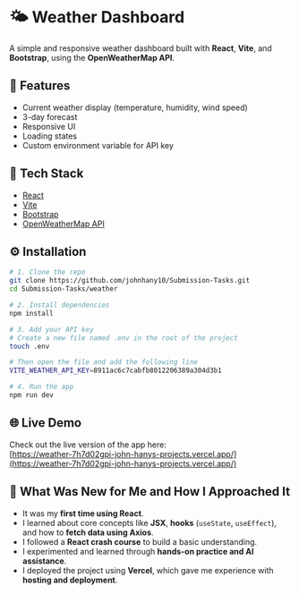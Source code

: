 # 🌤️ Weather Dashboard

A simple and responsive weather dashboard built with **React**, **Vite**, and **Bootstrap**, using the **OpenWeatherMap API**.

## 🚀 Features

- Current weather display (temperature, humidity, wind speed)
- 3-day forecast
- Responsive UI
- Loading states
- Custom environment variable for API key

## 🔧 Tech Stack

- [React](https://reactjs.org/)
- [Vite](https://vitejs.dev/)
- [Bootstrap](https://getbootstrap.com/)
- [OpenWeatherMap API](https://openweathermap.org/api)


## ⚙️ Installation

```bash
# 1. Clone the repo
git clone https://github.com/johnhany10/Submission-Tasks.git
cd Submission-Tasks/weather

# 2. Install dependencies
npm install

# 3. Add your API key
# Create a new file named .env in the root of the project
touch .env

# Then open the file and add the following line 
VITE_WEATHER_API_KEY=8911ac6c7cabfb8012206389a304d3b1

# 4. Run the app
npm run dev

```
## 🌐 Live Demo

Check out the live version of the app here:  
[https://weather-7h7d02gpi-john-hanys-projects.vercel.app/](https://weather-7h7d02gpi-john-hanys-projects.vercel.app/)

## 🧠 What Was New for Me and How I Approached It

- It was my **first time using React**.
- I learned about core concepts like **JSX**, **hooks** (`useState`, `useEffect`), and how to **fetch data using Axios**.
- I followed a **React crash course** to build a basic understanding.
- I experimented and learned through **hands-on practice and AI assistance**.
- I deployed the project using **Vercel**, which gave me experience with **hosting and deployment**.


